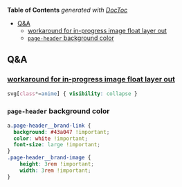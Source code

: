 <!-- START doctoc generated TOC please keep comment here to allow auto update -->
<!-- DON'T EDIT THIS SECTION, INSTEAD RE-RUN doctoc TO UPDATE -->
**Table of Contents**  *generated with [DocToc](https://github.com/thlorenz/doctoc)*

- [Q&A](#qa)
  - [workaround for in-progress image float layer out](#workaround-for-in-progress-image-float-layer-out)
  - [`page-header` background color](#page-header-background-color)

<!-- END doctoc generated TOC please keep comment here to allow auto update -->



## Q&A
### [workaround for in-progress image float layer out](https://github.com/afonsof/jenkins-material-theme/issues/183#issuecomment-806518351)
```css
svg[class*=anime] { visibility: collapse }
```

### `page-header` background color
```css
a.page-header__brand-link {
  background: #43a047 !important;
  color: white !important;
  font-size: large !important;
}
.page-header__brand-image {
    height: 3rem !important;
    width: 3rem !important;
}
```
